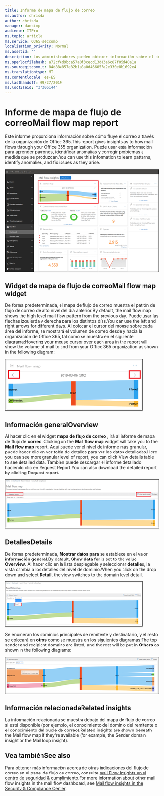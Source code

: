 ```yaml
---
title: Informe de mapa de flujo de correo
ms.author: chrisda
author: chrisda
manager: dansimp
audience: ITPro
ms.topic: article
ms.service: O365-seccomp
localization_priority: Normal
ms.assetid: ''
description: Los administradores pueden obtener información sobre el informe de mapa de flujo de correo en el panel de flujo de correo en el centro de seguridad & cumplimiento.
ms.openlocfilehash: a72cfed9bca57a0f3cecd13d83a6c87f05d40a1a
ms.sourcegitcommit: 84d88a857e82b1a8a0d466057a2e330e8b1692e4
ms.translationtype: MT
ms.contentlocale: es-ES
ms.lasthandoff: 09/27/2019
ms.locfileid: "37306144"
---
```

# <a name="mail-flow-map-report"></a><span data-ttu-id="62207-103">Informe de mapa de flujo de correo</span><span class="sxs-lookup"><span data-stu-id="62207-103">Mail flow map report</span></span>

<span data-ttu-id="62207-104">Este informe proporciona información sobre cómo fluye el correo a través de la organización de Office 365.</span><span class="sxs-lookup"><span data-stu-id="62207-104">This report gives insights as to how mail flows through your Office 365 organization.</span></span> <span data-ttu-id="62207-105">Puede usar esta información para aprender patrones, identificar anomalías y corregir problemas a medida que se produzcan.</span><span class="sxs-lookup"><span data-stu-id="62207-105">You can use this information to learn patterns, identify anomalies, and fix issues as they arise.</span></span>

![El informe de mapa de flujo de correo en el panel de flujo de correo en el centro de seguridad & cumplimiento](../media/mail-flow-map-selected.png)

## <a name="mail-flow-map-widget"></a><span data-ttu-id="62207-107">Widget de mapa de flujo de correo</span><span class="sxs-lookup"><span data-stu-id="62207-107">Mail flow map widget</span></span>

<span data-ttu-id="62207-108">De forma predeterminada, el mapa de flujo de correo muestra el patrón de flujo de correo de alto nivel del día anterior.</span><span class="sxs-lookup"><span data-stu-id="62207-108">By default, the mail flow map shows the high level mail flow pattern from the previous day.</span></span> <span data-ttu-id="62207-109">Puede usar las flechas izquierda y derecha para los distintos días.</span><span class="sxs-lookup"><span data-stu-id="62207-109">You can use the left and right arrows for different days.</span></span> <span data-ttu-id="62207-110">Al colocar el cursor del mouse sobre cada área del informe, se mostrará el volumen de correo desde y hacia la organización de Office 365, tal como se muestra en el siguiente diagrama:</span><span class="sxs-lookup"><span data-stu-id="62207-110">Hovering your mouse cursor over each area in the report will show the volume of mail to and from your Office 365 organization as shown in the following diagram:</span></span>

![Flechas izquierda y derecha en el widget mapa de flujo de correo](../media/mail-flow-map-widget.png)

## <a name="overview"></a><span data-ttu-id="62207-112">Información general</span><span class="sxs-lookup"><span data-stu-id="62207-112">Overview</span></span>

<span data-ttu-id="62207-113">Al hacer clic en el widget **mapa de flujo de correo** , irá al informe de mapa de flujo de **correo** .</span><span class="sxs-lookup"><span data-stu-id="62207-113">Clicking on the **Mail flow map** widget will take you to the **Mail flow map** report.</span></span> <span data-ttu-id="62207-114">Aquí puede ver el nivel de informe más granular, puede hacer clic en ver tabla de detalles para ver los datos detallados.</span><span class="sxs-lookup"><span data-stu-id="62207-114">Here you can see more granular level of report, you can click View details table to see detailed data.</span></span> <span data-ttu-id="62207-115">También puede descargar el informe detallado haciendo clic en Request Report.</span><span class="sxs-lookup"><span data-stu-id="62207-115">You can also download the detailed report by clicking Request report.</span></span>

![Vista general en el informe de mapa de flujo de correo](../media/mail-flow-map-overview.png)

## <a name="details"></a><span data-ttu-id="62207-117">Detalles</span><span class="sxs-lookup"><span data-stu-id="62207-117">Details</span></span>

<span data-ttu-id="62207-118">De forma predeterminada, **Mostrar datos para** se establece en el valor **información general**.</span><span class="sxs-lookup"><span data-stu-id="62207-118">By default, **Show data for** is set to the value **Overview**.</span></span> <span data-ttu-id="62207-119">Al hacer clic en la lista desplegable y seleccionar **detalles**, la vista cambia a los detalles del nivel de dominio.</span><span class="sxs-lookup"><span data-stu-id="62207-119">When you click on the drop down and select **Detail**, the view switches to the domain level detail.</span></span>

![Seleccione detalle en Mostrar datos para en la vista de información general en el informe de mapa de flujo de correo](../media/mail-flow-map-select-detail.png)

<span data-ttu-id="62207-121">Se enumeran los dominios principales de remitente y destinatario, y el resto se colocará en **otros** como se muestra en los siguientes diagramas:</span><span class="sxs-lookup"><span data-stu-id="62207-121">The top sender and recipient domains are listed, and the rest will be put in **Others** as shown in the following diagrams:</span></span>

![Vista de detalles en el informe de mapa de flujo de correo](../media/mail-flow-map-detail.png)

## <a name="related-insights"></a><span data-ttu-id="62207-123">Información relacionada</span><span class="sxs-lookup"><span data-stu-id="62207-123">Related insights</span></span>

<span data-ttu-id="62207-124">La información relacionada se muestra debajo del mapa de flujo de correo si está disponible (por ejemplo, el conocimiento del dominio del remitente o el conocimiento del bucle de correo).</span><span class="sxs-lookup"><span data-stu-id="62207-124">Related insights are shown beneath the Mail flow map if they're available (for example, the Sender domain insight or the Mail loop insight).</span></span>

## <a name="see-also"></a><span data-ttu-id="62207-125">Vea también</span><span class="sxs-lookup"><span data-stu-id="62207-125">See also</span></span>

<span data-ttu-id="62207-126">Para obtener más información acerca de otras indicaciones del flujo de correo en el panel de flujo de correo, consulte [mail Flow Insights en el centro de seguridad & cumplimiento](mail-flow-insights-v2.md).</span><span class="sxs-lookup"><span data-stu-id="62207-126">For more information about other mail flow insights in the mail flow dashboard, see [Mail flow insights in the Security & Compliance Center](mail-flow-insights-v2.md).</span></span>